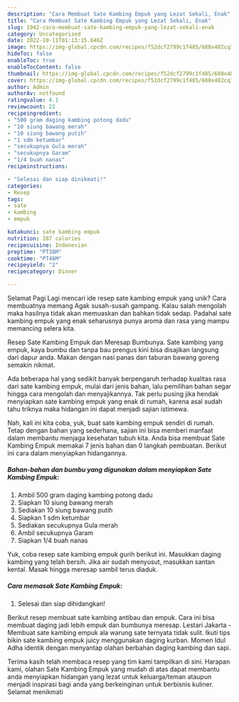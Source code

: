 ```yaml
---
description: "Cara Membuat Sate Kambing Empuk yang Lezat Sekali, Enak"
title: "Cara Membuat Sate Kambing Empuk yang Lezat Sekali, Enak"
slug: 1942-cara-membuat-sate-kambing-empuk-yang-lezat-sekali-enak
category: Uncategorized
date: 2022-10-11T01:13:15.646Z
image: https://img-global.cpcdn.com/recipes/f52dcf2799c1f485/680x482cq70/sate-kambing-empuk-foto-resep-utama.jpg
hideToc: false
enableToc: true
enableTocContent: false
thumbnail: https://img-global.cpcdn.com/recipes/f52dcf2799c1f485/680x482cq70/sate-kambing-empuk-foto-resep-utama.jpg
cover: https://img-global.cpcdn.com/recipes/f52dcf2799c1f485/680x482cq70/sate-kambing-empuk-foto-resep-utama.jpg
author: Admin
authorAv: notfound
ratingvalue: 4.1
reviewcount: 22
recipeingredient:
- "500 gram daging kambing potong dadu"
- "10 siung bawang merah"
- "10 siung bawang putih"
- "1 sdm ketumbar"
- "secukupnya Gula merah"
- "secukupnya Garam"
- "1/4 buah nanas"
recipeinstructions:

- "Selesai dan siap dinikmati!"
categories:
- Resep
tags:
- sate
- kambing
- empuk

katakunci: sate kambing empuk 
nutrition: 287 calories
recipecuisine: Indonesian
preptime: "PT38M"
cooktime: "PT46M"
recipeyield: "2"
recipecategory: Dinner

---
```



Selamat Pagi Lagi mencari ide resep sate kambing empuk yang unik? Cara membuatnya memang Agak susah-susah gampang. Kalau salah mengolah maka hasilnya tidak akan memuaskan dan bahkan tidak sedap. Padahal sate kambing empuk yang enak seharusnya punya aroma dan rasa yang mampu memancing selera kita.


Resep Sate Kambing Empuk dan Meresap Bumbunya. Sate kambing yang empuk, kaya bumbu dan tanpa bau prengus kini bisa disajikan langsung dari dapur anda. Makan dengan nasi panas dan taburan bawang goreng semakin nikmat.

Ada beberapa hal yang sedikit banyak berpengaruh terhadap kualitas rasa dari sate kambing empuk, mulai dari jenis bahan, lalu pemilihan bahan segar hingga cara mengolah dan menyajikannya. Tak perlu pusing jika hendak menyiapkan sate kambing empuk yang enak di rumah, karena asal sudah tahu triknya maka hidangan ini dapat menjadi sajian istimewa.


Nah, kali ini kita coba, yuk, buat sate kambing empuk sendiri di rumah. Tetap dengan bahan yang sederhana, sajian ini bisa memberi manfaat dalam membantu menjaga kesehatan tubuh kita. Anda bisa membuat Sate Kambing Empuk memakai 7 jenis bahan dan 0 langkah pembuatan. Berikut ini cara dalam menyiapkan hidangannya.

<!--inarticleads1-->

##### Bahan-bahan dan bumbu yang digunakan dalam menyiapkan Sate Kambing Empuk:

1. Ambil 500 gram daging kambing potong dadu
1. Siapkan 10 siung bawang merah
1. Sediakan 10 siung bawang putih
1. Siapkan 1 sdm ketumbar
1. Sediakan secukupnya Gula merah
1. Ambil secukupnya Garam
1. Siapkan 1/4 buah nanas


Yuk, coba resep sate kambing empuk gurih berikut ini. Masukkan daging kambing yang telah bersih. Jika air sudah menyusut, masukkan santan kental. Masak hingga meresap sambil terus diaduk. 

<!--inarticleads2-->

##### Cara memasak Sate Kambing Empuk:


1. Selesai dan siap dihidangkan!

Berikut resep membuat sate kambing antibau dan empuk. Cara ini bisa membuat daging jadi lebih empuk dan bumbunya meresap. Lestari Jakarta - Membuat sate kambing empuk ala warung sate ternyata tidak sulit. Ikuti tips bikin sate kambing empuk juicy menggunakan daging kurban. Momen Idul Adha identik dengan menyantap olahan berbahan daging kambing dan sapi. 

Terima kasih telah membaca resep yang tim kami tampilkan di sini. Harapan kami, olahan Sate Kambing Empuk yang mudah di atas dapat membantu anda menyiapkan hidangan yang lezat untuk keluarga/teman ataupun menjadi inspirasi bagi anda yang berkeinginan untuk berbisnis kuliner. Selamat menikmati

